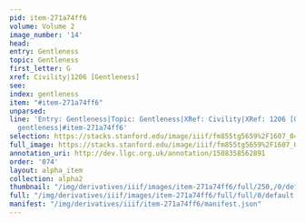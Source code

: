 ```yaml
---
pid: item-271a74ff6
volume: Volume 2
image_number: '14'
head: 
entry: Gentleness
topic: Gentleness
first_letter: G
xref: Civility|1206 [Gentleness]
see: 
index: gentleness
item: "#item-271a74ff6"
unparsed: 
line: 'Entry: Gentleness|Topic: Gentleness|XRef: Civility|XRef: 1206 [Gentleness]|Index:
  gentleness|#item-271a74ff6'
selection: https://stacks.stanford.edu/image/iiif/fm855tg5659%2F1607_0481/802,757,2957,456/full/0/default.jpg
full_image: https://stacks.stanford.edu/image/iiif/fm855tg5659%2F1607_0481/full/full/0/default.jpg
annotation_uri: http://dev.llgc.org.uk/annotation/1508358562891
order: '074'
layout: alpha_item
collection: alpha2
thumbnail: "/img/derivatives/iiif/images/item-271a74ff6/full/250,/0/default.jpg"
full: "/img/derivatives/iiif/images/item-271a74ff6/full/full/0/default.jpg"
manifest: "/img/derivatives/iiif/item-271a74ff6/manifest.json"
---
```

